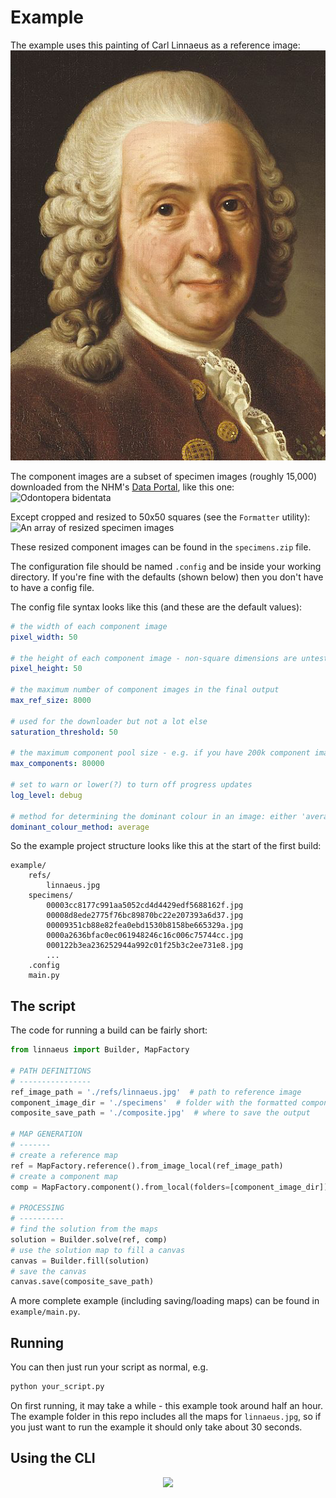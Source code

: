 # Example

The example uses this painting of Carl Linnaeus as a reference image:
![Carl Linnaeus](refs/linnaeus.jpg)

The component images are a subset of specimen images (roughly 15,000) downloaded from the NHM's [Data Portal](http://data.nhm.ac.uk), like this one:
![Odontopera bidentata](http://www.nhm.ac.uk/services/media-store/asset/7364c60db49610b3ec31d854f0972d20c61fcd0c/contents/thumbnail)

Except cropped and resized to 50x50 squares (see the `Formatter` utility):
![An array of resized specimen images](../docs/specimens.fe92027e.jpg)

These resized component images can be found in the `specimens.zip` file.

The configuration file should be named `.config` and be inside your working directory. If you're fine with the defaults (shown below) then you don't have to have a config file.

The config file syntax looks like this (and these are the default values):

```yaml
# the width of each component image
pixel_width: 50

# the height of each component image - non-square dimensions are untested
pixel_height: 50

# the maximum number of component images in the final output
max_ref_size: 8000

# used for the downloader but not a lot else
saturation_threshold: 50

# the maximum component pool size - e.g. if you have 200k component images the program will randomly choose 80k of them
max_components: 80000

# set to warn or lower(?) to turn off progress updates
log_level: debug

# method for determining the dominant colour in an image: either 'average' or 'round'
dominant_colour_method: average
```

So the example project structure looks like this at the start of the first build:

```
example/
    refs/
        linnaeus.jpg
    specimens/
        00003cc8177c991aa5052cd4d4429edf5688162f.jpg
        00008d8ede2775f76bc89870bc22e207393a6d37.jpg
        00009351cb88e82fea0ebd1530b8158be665329a.jpg
        0000a2636bfac0ec061948246c16c006c75744cc.jpg
        000122b3ea236252944a992c01f25b3c2ee731e8.jpg
        ...
    .config
    main.py
```

## The script

The code for running a build can be fairly short:

```python
from linnaeus import Builder, MapFactory

# PATH DEFINITIONS
# ----------------
ref_image_path = './refs/linnaeus.jpg'  # path to reference image
component_image_dir = './specimens'  # folder with the formatted components
composite_save_path = './composite.jpg'  # where to save the output

# MAP GENERATION
# -------
# create a reference map
ref = MapFactory.reference().from_image_local(ref_image_path)
# create a component map
comp = MapFactory.component().from_local(folders=[component_image_dir])

# PROCESSING
# ----------
# find the solution from the maps
solution = Builder.solve(ref, comp)
# use the solution map to fill a canvas
canvas = Builder.fill(solution)
# save the canvas
canvas.save(composite_save_path)
```

A more complete example (including saving/loading maps) can be found in `example/main.py`.

## Running

You can then just run your script as normal, e.g.

```bash
python your_script.py
```

On first running, it may take a while - this example took around half an hour. The example folder in this repo includes all the maps for `linnaeus.jpg`, so if you just want to run the example it should only take about 30 seconds.

## Using the CLI

<p align="center">
    <img src="https://cdn.rawgit.com/NaturalHistoryMuseum/linnaeus/master/example/demo.svg">
</p>